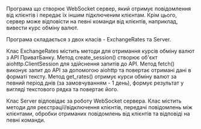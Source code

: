 Програма що створює WebSocket сервер, який отримує повідомлення від клієнтів і передає їх іншим підключеним клієнтам. Крім цього, сервер може відповісти на певні команди від клієнтів, наприклад, вивести курс обміну валют.

Програма складається з двох класів - ExchangeRates та Server.

Клас ExchangeRates містить методи для отримання курсів обміну валют з API ПриватБанку. Метод create_session() створює об'єкт aiohttp.ClientSession для здійснення запитів до API. Метод fetch() виконує запит до API за допомогою aiohttp та повертає отримані дані в форматі тексту. Метод get_rates() отримує курси обміну валют за певний період днів (за замовчуванням - 1 день), формує результат у вигляді текстового рядка та повертає його.

Клас Server відповідає за роботу WebSocket сервера. Клас містить методи для реєстрації/відключення клієнтів, передачі повідомлень між клієнтами, обробки отриманих повідомлень від клієнтів та відповіді на певні команди.
